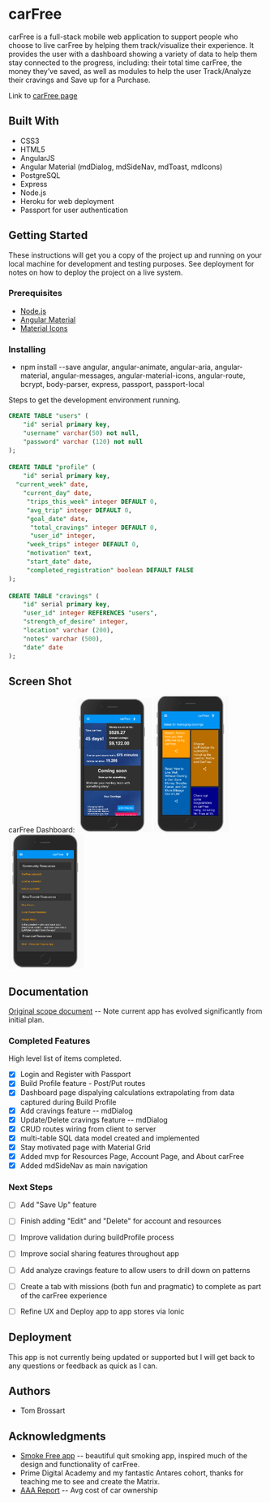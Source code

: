 # carFree

carFree is a full-stack mobile web application to support people who choose to live carFree by helping them track/visualize their experience. It provides the user with a dashboard showing a variety of data to help them stay connected to the progress, including: their total time carFree, the money they’ve saved, as well as modules to help the user Track/Analyze their cravings and Save up for a Purchase.

Link to [carFree page](https://carfreeapp.herokuapp.com/#/home)

## Built With

- CSS3
- HTML5
- AngularJS
- Angular Material (mdDialog, mdSideNav, mdToast, mdIcons)
- PostgreSQL
- Express
- Node.js
- Heroku for web deployment
- Passport for user authentication

## Getting Started

These instructions will get you a copy of the project up and running on your local machine for development and testing purposes. See deployment for notes on how to deploy the project on a live system.

### Prerequisites

- [Node.js](https://nodejs.org/en/)
- [Angular Material](https://material.angularjs.org/latest/)
- [Material Icons](https://fonts.googleapis.com/icon?family=Material+Icons)



### Installing

- npm install --save angular, angular-animate, angular-aria, angular-material, angular-messages, angular-material-icons, angular-route, bcrypt, body-parser, express, passport, passport-local

Steps to get the development environment running.

```sql
CREATE TABLE "users" (
	"id" serial primary key,
	"username" varchar(50) not null,
	"password" varchar (120) not null
);

CREATE TABLE "profile" (
	"id" serial primary key,
  "current_week" date,
	"current_day" date,
	 "trips_this_week" integer DEFAULT 0,
	 "avg_trip" integer DEFAULT 0,
	 "goal_date" date,
	  "total_cravings" integer DEFAULT 0,
	  "user_id" integer,
	 "week_trips" integer DEFAULT 0,
	 "motivation" text,
	 "start_date" date,
	 "completed_registration" boolean DEFAULT FALSE
);

CREATE TABLE "cravings" (
	"id" serial primary key,
	"user_id" integer REFERENCES "users",
	"strength_of_desire" integer,
	"location" varchar (200),
	"notes" varchar (500),
	"date" date
);
```

## Screen Shot
carFree Dashboard:
<img src="https://github.com/tomBrossart/car-free-1.0/blob/master/server/public/images/carFree_dash.png?raw=true" width="148">
<img src="https://github.com/tomBrossart/car-free-1.0/blob/master/server/public/images/carFree_motivation.png?raw=true" width="148">
<img src="https://github.com/tomBrossart/car-free-1.0/blob/master/server/public/images/carFree_resources.png?raw=true" width="148">

## Documentation

[Original scope document](https://docs.google.com/document/d/10Wff1AJMEjwTdhBk4UB5Cv-XMMN9Q2u2USDkaogekW4/edit?usp=sharing) -- Note current app has evolved significantly from initial plan.


### Completed Features

High level list of items completed.

- [x] Login and Register with Passport
- [x] Build Profile feature - Post/Put routes
- [x] Dashboard page dispalying calculations extrapolating from data captured during Build Profile
- [x] Add cravings feature -- mdDialog
- [x] Update/Delete cravings feature -- mdDialog
- [x] CRUD routes wiring from client to server
- [x] multi-table SQL data model created and implemented
- [x] Stay motivated page with Material Grid
- [x] Added mvp for Resources Page, Account Page, and About carFree
- [x] Added mdSideNav as main navigation

### Next Steps

- [ ] Add "Save Up" feature
- [ ] Finish adding "Edit" and "Delete" for account and resources
- [ ] Improve validation during buildProfile process
- [ ] Improve social sharing features throughout app
- [ ]  Add analyze cravings feature to allow users to drill down on patterns
- [ ] Create a tab with missions (both fun and pragmatic) to complete as part of the carFree experience
- [ ]  Refine UX and Deploy app to app stores via Ionic


## Deployment

This app is not currently being updated or supported but I will get back to any questions or feedback as quick as I can.

## Authors

* Tom Brossart


## Acknowledgments

* [Smoke Free app](https://smokefreeapp.com/) -- beautiful quit smoking app, inspired much of the design and functionality of carFree.
* Prime Digital Academy and my fantastic Antares cohort, thanks for teaching me to see and create the Matrix.
* [AAA Report](https://www.usatoday.com/story/news/nation/2013/04/16/aaa-car-ownership-costs/2070397/) -- Avg cost of car ownership
